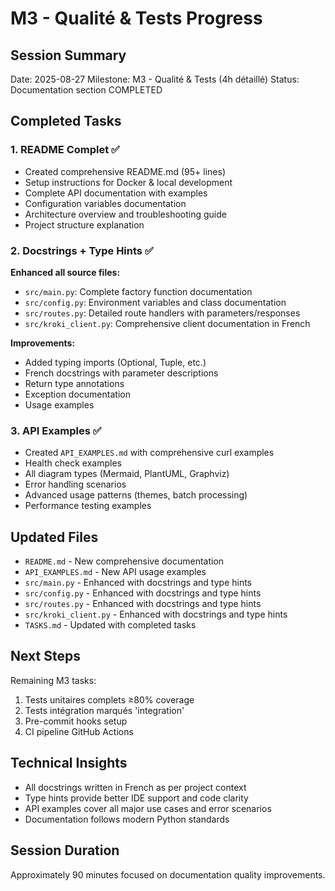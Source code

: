 # M3 - Qualité & Tests Progress

## Session Summary
Date: 2025-08-27
Milestone: M3 - Qualité & Tests (4h détaillé)
Status: Documentation section COMPLETED

## Completed Tasks

### 1. README Complet ✅
- Created comprehensive README.md (95+ lines)
- Setup instructions for Docker & local development
- Complete API documentation with examples
- Configuration variables documentation
- Architecture overview and troubleshooting guide
- Project structure explanation

### 2. Docstrings + Type Hints ✅
**Enhanced all source files:**
- `src/main.py`: Complete factory function documentation
- `src/config.py`: Environment variables and class documentation
- `src/routes.py`: Detailed route handlers with parameters/responses
- `src/kroki_client.py`: Comprehensive client documentation in French

**Improvements:**
- Added typing imports (Optional, Tuple, etc.)
- French docstrings with parameter descriptions
- Return type annotations
- Exception documentation
- Usage examples

### 3. API Examples ✅
- Created `API_EXAMPLES.md` with comprehensive curl examples
- Health check examples
- All diagram types (Mermaid, PlantUML, Graphviz)
- Error handling scenarios
- Advanced usage patterns (themes, batch processing)
- Performance testing examples

## Updated Files
- `README.md` - New comprehensive documentation
- `API_EXAMPLES.md` - New API usage examples
- `src/main.py` - Enhanced with docstrings and type hints
- `src/config.py` - Enhanced with docstrings and type hints  
- `src/routes.py` - Enhanced with docstrings and type hints
- `src/kroki_client.py` - Enhanced with docstrings and type hints
- `TASKS.md` - Updated with completed tasks

## Next Steps
Remaining M3 tasks:
1. Tests unitaires complets ≥80% coverage
2. Tests intégration marqués 'integration'
3. Pre-commit hooks setup
4. CI pipeline GitHub Actions

## Technical Insights
- All docstrings written in French as per project context
- Type hints provide better IDE support and code clarity
- API examples cover all major use cases and error scenarios
- Documentation follows modern Python standards

## Session Duration
Approximately 90 minutes focused on documentation quality improvements.
